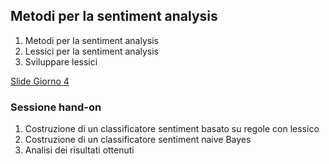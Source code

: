 ## Metodi per la sentiment analysis

1. Metodi per la sentiment analysis
2. Lessici per la sentiment analysis
3. Sviluppare lessici

[Slide Giorno 4](https://docs.google.com/presentation/d/1BoKBxtU1WBrn-yZWOEauWx_gX4mPU7ZRNArQ-WV8Wkk/edit?usp=sharing)
### Sessione hand-on
1. Costruzione di un classificatore sentiment basato su regole con lessico
2. Costruzione di un classificatore sentiment naive Bayes
3. Analisi dei risultati ottenuti
